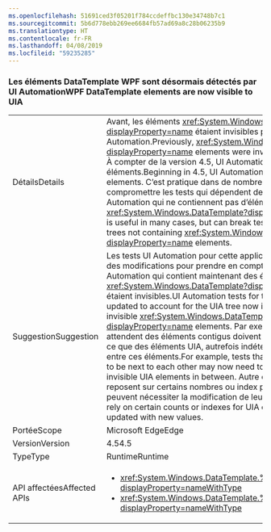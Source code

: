 ```yaml
---
ms.openlocfilehash: 51691ced3f05201f784ccdeffbc130e34748b7c1
ms.sourcegitcommit: 5b6d778ebb269ee6684fb57ad69a8c28b06235b9
ms.translationtype: HT
ms.contentlocale: fr-FR
ms.lasthandoff: 04/08/2019
ms.locfileid: "59235285"
---
```

### <a name="wpf-datatemplate-elements-are-now-visible-to-uia"></a><span data-ttu-id="d0bae-101">Les éléments DataTemplate WPF sont désormais détectés par UI Automation</span><span class="sxs-lookup"><span data-stu-id="d0bae-101">WPF DataTemplate elements are now visible to UIA</span></span>

|   |   |
|---|---|
|<span data-ttu-id="d0bae-102">Détails</span><span class="sxs-lookup"><span data-stu-id="d0bae-102">Details</span></span>|<span data-ttu-id="d0bae-103">Avant, les éléments <xref:System.Windows.DataTemplate?displayProperty=name> étaient invisibles pour UI Automation.</span><span class="sxs-lookup"><span data-stu-id="d0bae-103">Previously, <xref:System.Windows.DataTemplate?displayProperty=name> elements were invisible to UI Automation.</span></span> <span data-ttu-id="d0bae-104">À compter de la version 4.5, UI Automation détecte ces éléments.</span><span class="sxs-lookup"><span data-stu-id="d0bae-104">Beginning in 4.5, UI Automation will detect these elements.</span></span> <span data-ttu-id="d0bae-105">C’est pratique dans de nombreux cas, mais peut compromettre les tests qui dépendent des arborescences UI Automation qui ne contiennent pas d’éléments <xref:System.Windows.DataTemplate?displayProperty=name>.</span><span class="sxs-lookup"><span data-stu-id="d0bae-105">This is useful in many cases, but can break tests that depend on UIA trees not containing <xref:System.Windows.DataTemplate?displayProperty=name> elements.</span></span>|
|<span data-ttu-id="d0bae-106">Suggestion</span><span class="sxs-lookup"><span data-stu-id="d0bae-106">Suggestion</span></span>|<span data-ttu-id="d0bae-107">Les tests UI Automation pour cette application peuvent nécessiter des modifications pour prendre en compte l’arborescence UI Automation qui contient maintenant des éléments <xref:System.Windows.DataTemplate?displayProperty=name> qui étaient invisibles.</span><span class="sxs-lookup"><span data-stu-id="d0bae-107">UI Automation tests for this app may need updated to account for the UIA tree now including previously invisible <xref:System.Windows.DataTemplate?displayProperty=name> elements.</span></span> <span data-ttu-id="d0bae-108">Par exemple, les tests qui attendent des éléments contigus doivent maintenant s’attendre à ce que des éléments UIA, autrefois indétectables, se trouvent entre ces éléments.</span><span class="sxs-lookup"><span data-stu-id="d0bae-108">For example, tests that expect some elements to be next to each other may now need to expect previously invisible UIA elements in between.</span></span> <span data-ttu-id="d0bae-109">Autre exemple : Les tests qui reposent sur certains nombres ou index pour les éléments UIA peuvent nécessiter la modification de leurs valeurs.</span><span class="sxs-lookup"><span data-stu-id="d0bae-109">Or tests that rely on certain counts or indexes for UIA elements may need updated with new values.</span></span>|
|<span data-ttu-id="d0bae-110">Portée</span><span class="sxs-lookup"><span data-stu-id="d0bae-110">Scope</span></span>|<span data-ttu-id="d0bae-111">Microsoft Edge</span><span class="sxs-lookup"><span data-stu-id="d0bae-111">Edge</span></span>|
|<span data-ttu-id="d0bae-112">Version</span><span class="sxs-lookup"><span data-stu-id="d0bae-112">Version</span></span>|<span data-ttu-id="d0bae-113">4.5</span><span class="sxs-lookup"><span data-stu-id="d0bae-113">4.5</span></span>|
|<span data-ttu-id="d0bae-114">Type</span><span class="sxs-lookup"><span data-stu-id="d0bae-114">Type</span></span>|<span data-ttu-id="d0bae-115">Runtime</span><span class="sxs-lookup"><span data-stu-id="d0bae-115">Runtime</span></span>|
|<span data-ttu-id="d0bae-116">API affectées</span><span class="sxs-lookup"><span data-stu-id="d0bae-116">Affected APIs</span></span>|<ul><li><xref:System.Windows.DataTemplate.%23ctor?displayProperty=nameWithType></li><li><xref:System.Windows.DataTemplate.%23ctor(System.Object)?displayProperty=nameWithType></li></ul>|
